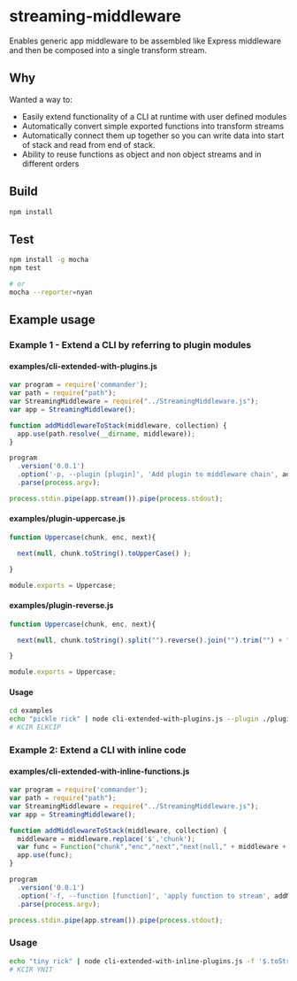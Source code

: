# streaming-middleware

Enables generic app middleware to be assembled like Express middleware and then be composed into a single transform stream.

## Why

Wanted a way to:

* Easily extend functionality of a CLI at runtime with user defined modules
* Automatically convert simple exported functions into transform streams
* Automatically connect them up together so you can write data into start of stack and read from end of stack.
* Ability to reuse functions as object and non object streams and in different orders

## Build
```bash
npm install
```

## Test
```bash
npm install -g mocha
npm test

# or
mocha --reporter=nyan
```


## Example usage
### Example 1 - Extend a CLI by referring to plugin modules
#### examples/cli-extended-with-plugins.js
```javascript
var program = require('commander');
var path = require("path");
var StreamingMiddleware = require("../StreamingMiddleware.js");
var app = StreamingMiddleware();

function addMiddlewareToStack(middleware, collection) {
  app.use(path.resolve(__dirname, middleware));
}

program
  .version('0.0.1')
  .option('-p, --plugin [plugin]', 'Add plugin to middleware chain', addMiddlewareToStack, [])
  .parse(process.argv);

process.stdin.pipe(app.stream()).pipe(process.stdout);
```

#### examples/plugin-uppercase.js
```javascript
function Uppercase(chunk, enc, next){

  next(null, chunk.toString().toUpperCase() );

}

module.exports = Uppercase;
```

#### examples/plugin-reverse.js
```javascript
function Uppercase(chunk, enc, next){

  next(null, chunk.toString().split("").reverse().join("").trim("") + "\n" );

}

module.exports = Uppercase;
```
#### Usage
```bash
cd examples
echo "pickle rick" | node cli-extended-with-plugins.js --plugin ./plugin-uppercase.js --plugin ./plugin-reverse.js
# KCIR ELKCIP
```

### Example 2: Extend a CLI with inline code
#### examples/cli-extended-with-inline-functions.js
```javascript
var program = require('commander');
var path = require("path");
var StreamingMiddleware = require("../StreamingMiddleware.js");
var app = StreamingMiddleware();

function addMiddlewareToStack(middleware, collection) {
  middleware = middleware.replace('$','chunk');
  var func = Function("chunk","enc","next","next(null," + middleware + ")");
  app.use(func);
}

program
  .version('0.0.1')
  .option('-f, --function [function]', 'apply function to stream', addMiddlewareToStack, [])
  .parse(process.argv);

process.stdin.pipe(app.stream()).pipe(process.stdout);
```

### Usage
```bash
echo "tiny rick" | node cli-extended-with-inline-plugins.js -f '$.toString().toUpperCase()' -f '$.toString().split("").reverse().join("").trim() + "\n"'
# KCIR YNIT
```
